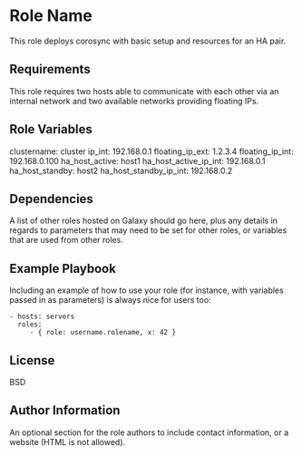 Role Name
=========

This role deploys corosync with basic setup and resources for an HA pair.

Requirements
------------

This role requires two hosts able to communicate with each other via an internal network and two available networks providing floating IPs.

Role Variables
--------------

clustername: cluster
ip_int: 192.168.0.1
floating_ip_ext: 1.2.3.4
floating_ip_int: 192.168.0.100
ha_host_active: host1
ha_host_active_ip_int: 192.168.0.1
ha_host_standby: host2
ha_host_standby_ip_int: 192.168.0.2



Dependencies
------------

A list of other roles hosted on Galaxy should go here, plus any details in regards to parameters that may need to be set for other roles, or variables that are used from other roles.

Example Playbook
----------------

Including an example of how to use your role (for instance, with variables passed in as parameters) is always nice for users too:

    - hosts: servers
      roles:
         - { role: username.rolename, x: 42 }

License
-------

BSD

Author Information
------------------

An optional section for the role authors to include contact information, or a website (HTML is not allowed).
